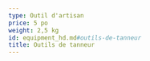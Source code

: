 ```yaml
---
type: Outil d'artisan
price: 5 po
weight: 2,5 kg
id: equipment_hd.md#outils-de-tanneur
title: Outils de tanneur
---
```



